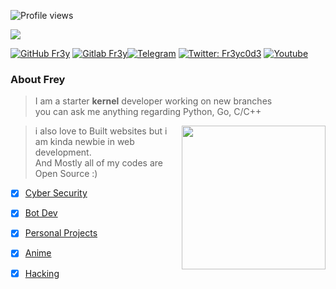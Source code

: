 ![Profile views](https://komarev.com/ghpvc/?username=fr3y&color=blue&style=flat-square&label=Profile+Views)

<img src="https://telegra.ph/file/43a728da685ed11e4d23e.png">

[![GitHub Fr3y](https://img.shields.io/badge/GitHub-100000?style=for-the-badge&logo=github&logoColor=white)](https://github.com/Fr3y)
[![Gitlab Fr3y](https://img.shields.io/badge/GitLab-330F63?style=for-the-badge&logo=gitlab&logoColor=white)](https://gitlab.com/Fr3y)[![Telegram](https://img.shields.io/badge/Telegram-2CA5E0?style=for-the-badge&logo=telegram&logoColor=white)](https://t.me/HiFrey)
[![Twitter: Fr3yc0d3](https://img.shields.io/badge/Twitter-1DA1F2?style=for-the-badge&logo=twitter&logoColor=white)](https://twitter.com/Fr3yc0d3)
[![Youtube](https://img.shields.io/badge/YouTube:-FR3YC0D3-FF0000?style=for-the-badge&logo=youtube:-FR3YC0D3&logoColor=white)](https://www.youtube.com/c/fr3yc0d3)



### About Frey


> I am a starter **kernel** developer working on new branches<br/>
> you can ask me anything regarding Python, Go, C/C++<br/>
<img align='right' src="https://telegra.ph/file/f961a32b77ec64f258a9a.gif" width="230">

> i also love to Built websites but i am kinda newbie in web development.<br/>
> And Mostly all of my codes are Open Source :)

- [x] [Cyber Security](https://github.com/cybity)
- [x] [Bot Dev](https://github.com/Botprotocol)
- [x] [Personal Projects](https://github.com/Fr3yc0d3)
- [x] [Anime](https://github.com/NikkoTV)
- [x] [Hacking](https://github.com/Back-attack) 



